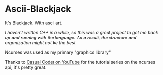 # Ascii-Blackjack
It's Blackjack. With ascii art.

*I haven't written C++ in a while, so this was a great project to get me back up and running with the language. As a result, the structure and organization might not be the best*

Ncurses was used as my primary "graphics library."

Thanks to [Casual Coder on YouTube](https://www.youtube.com/user/pivotofpower/featured) for the tutorial series on the ncurses api, it's pretty great.
